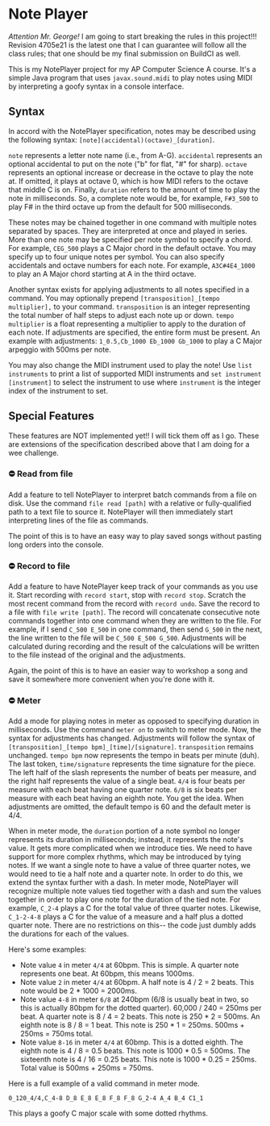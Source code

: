 # Note Player

*Attention Mr. George!*
I am going to start breaking the rules in this project!!! Revision 4705e21 is the latest one that I can guarantee will follow all the class rules; that one should be my final submission on BuildCI as well.

This is my NotePlayer project for my AP Computer Science A course. It's a simple Java program that uses `javax.sound.midi` to play notes using MIDI by interpreting a goofy syntax in a console interface.

## Syntax

In accord with the NotePlayer specification, notes may be described using the following syntax: `[note](accidental)(octave)_[duration]`.

`note` represents a letter note name (i.e., from A-G). `accidental` represents an optional accidental to put on the note ("b" for flat, "#" for sharp). `octave` represents an optional increase or decrease in the octave to play the note at. If omitted, it plays at octave 0, which is how MIDI refers to the octave that middle C is on. Finally, `duration` refers to the amount of time to play the note in milliseconds.
So, a complete note would be, for example, `F#3_500` to play F# in the third octave up from the default for 500 milliseconds. 

These notes may be chained together in one command with multiple notes separated by spaces. They are interpreted at once and played in series. More than one note may be specified per note symbol to specify
a chord. For example, `CEG_500` plays a C Major chord in the default octave. You may specify up to four unique notes per symbol. You can also specify accidentals and octave numbers for each note. For example, 
`A3C#4E4_1000` to play an A Major chord starting at A in the third octave.

Another syntax exists for applying adjustments to all notes specified in a command. You may optionally prepend `[transposition]_[tempo multiplier],` to your command. `transposition` is an integer representing the
total number of half steps to adjust each note up or down. `tempo multiplier` is a float representing a multiplier to apply to the duration of each note. If adjustments are specified, the entire form must
be present. An example with adjustments: `1_0.5,Cb_1000 Eb_1000 Gb_1000` to play a C Major arpeggio with 500ms per note.

You may also change the MIDI instrument used to play the note! Use `list instruments` to print a list of supported MIDI instruments and `set instrument [instrument]` to select the instrument to use where `instrument`
is the integer index of the instrument to set.

## Special Features

These features are NOT implemented yet!! I will tick them off as I go. These are extensions of the specification described above that I am doing for a wee challenge.

### ⛔ Read from file

Add a feature to tell NotePlayer to interpret batch commands from a file on disk. Use the command `file read [path]` with a relative or fully-qualified path to a text file to source it. NotePlayer will then
immediately start interpreting lines of the file as commands.

The point of this is to have an easy way to play saved songs without pasting long orders into the console.

### ⛔ Record to file

Add a feature to have NotePlayer keep track of your commands as you use it. Start recording with `record start`, stop with `record stop`. Scratch the most recent command from the record with `record undo`.
Save the record to a file with `file write [path]`. The record will concatenate consecutive note commands together into one command when they are written to the file. For example, if I send `C_500 E_500` in
one command, then send `G_500` in the next, the line written to the file will be `C_500 E_500 G_500`. Adjustments will be calculated during recording and the result of the calculations will be written to
the file instead of the original and the adjustments.

Again, the point of this is to have an easier way to workshop a song and save it somewhere more convenient when you're done with it.

### ⛔ Meter

Add a mode for playing notes in meter as opposed to specifying duration in milliseconds. Use the command `meter on` to switch to meter mode. Now, the syntax for adjustments has changed. Adjustments will follow the syntax of `[transposition]_[tempo bpm]_[time]/[signature]`. `transposition` remains unchanged. `tempo bpm` now represents the tempo in beats per minute (duh). The last token, `time/signature` represents the time signature for the piece. The left half of the slash represents the number of beats per measure, and the right half represents the value of a single beat. `4/4` is four beats per measure with each beat having one quarter note. `6/8` is six beats per measure with each beat having an eighth note. You get the idea. When adjustments are omitted, the default tempo is 60 and the default meter is 4/4.

When in meter mode, the `duration` portion of a note symbol no longer represents its duration in milliseconds; instead, it represents the note's value. It gets more complicated when we introduce ties. We need to have support for more complex rhythms, which may be introduced by tying notes. If we want a single note to have a value of three quarter notes, we would need to tie a half note and a quarter note. In order to do this, we extend the syntax further with a dash. In meter mode, NotePlayer will recognize multiple note values tied together with a dash and sum the values together in order to play one note for the duration of the tied note. For example, `C_2-4` plays a C for the total value of three quarter notes. Likewise, `C_1-2-4-8` plays a C for the value of a measure and a half plus a dotted quarter note. There are no restrictions on this-- the code just dumbly adds the durations for each of the values.

Here's some examples:
* Note value `4` in meter `4/4` at 60bpm. This is simple. A quarter note represents one beat. At 60bpm, this means 1000ms.
* Note value `2` in meter `4/4` at 60bpm. A half note is 4 / 2 = 2 beats. This note would be 2 * 1000 = 2000ms.
* Note value `4-8` in meter `6/8` at 240bpm (6/8 is usually beat in two, so this is actually 80bpm for the dotted quarter). 60,000 / 240 = 250ms per beat. A quarter note is 8 / 4 = 2 beats. This note is 250 * 2 = 500ms. An eighth note is 8 / 8 = 1 beat. This note is 250 * 1 = 250ms. 500ms + 250ms = 750ms total.
* Note value `8-16` in meter `4/4` at 60bmp. This is a dotted eighth. The eighth note is 4 / 8 = 0.5 beats. This note is 1000 * 0.5 = 500ms. The sixteenth note is 4 / 16 = 0.25 beats. This note is 1000 * 0.25 = 250ms. Total value is 500ms + 250ms = 750ms.  


Here is a full example of a valid command in meter mode.

`0_120_4/4,C_4-8 D_8 E_8 E_8 F_8 F_8 G_2-4 A_4 B_4 C1_1`

This plays a goofy C major scale with some dotted rhythms.
